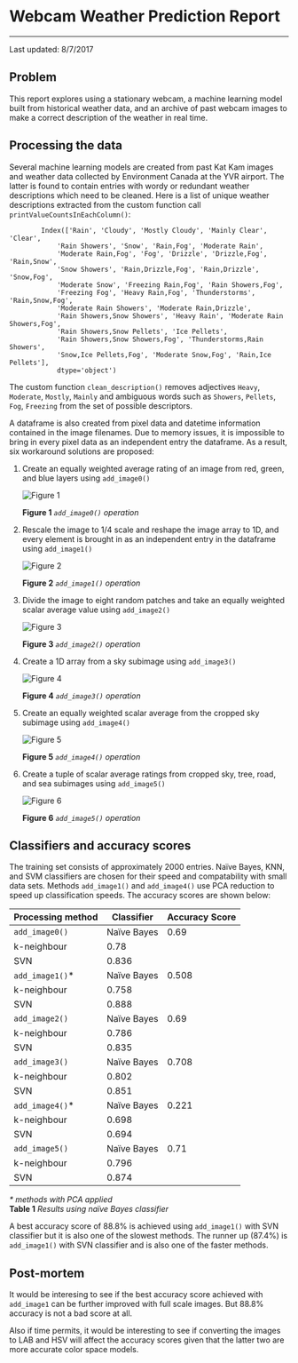 # Webcam Weather Prediction Report
---
 Last updated: 8/7/2017    



## Problem
This report explores using a stationary webcam, a machine learning model built 
from historical weather data, and an archive of past webcam images to make 
a correct description of the weather in real time.    


## Processing the data
Several machine learning models are created from past Kat Kam images and weather
data collected by Environment Canada at the YVR airport.  The latter is found to
contain entries with wordy or redundant weather descriptions which need
to be cleaned. Here is a list of unique weather descriptions extracted from the 
custom function call `printValueCountsInEachColumn()`:    
```
        Index(['Rain', 'Cloudy', 'Mostly Cloudy', 'Mainly Clear', 'Clear',
            'Rain Showers', 'Snow', 'Rain,Fog', 'Moderate Rain',
            'Moderate Rain,Fog', 'Fog', 'Drizzle', 'Drizzle,Fog', 'Rain,Snow',
            'Snow Showers', 'Rain,Drizzle,Fog', 'Rain,Drizzle', 'Snow,Fog',
            'Moderate Snow', 'Freezing Rain,Fog', 'Rain Showers,Fog',
            'Freezing Fog', 'Heavy Rain,Fog', 'Thunderstorms', 'Rain,Snow,Fog',
            'Moderate Rain Showers', 'Moderate Rain,Drizzle',
            'Rain Showers,Snow Showers', 'Heavy Rain', 'Moderate Rain Showers,Fog',
            'Rain Showers,Snow Pellets', 'Ice Pellets',
            'Rain Showers,Snow Showers,Fog', 'Thunderstorms,Rain Showers',
            'Snow,Ice Pellets,Fog', 'Moderate Snow,Fog', 'Rain,Ice Pellets'],
            dtype='object')
```
The custom function `clean_description()` removes adjectives `Heavy`, `Moderate`, 
`Mostly`, `Mainly` and ambiguous words such as `Showers`, `Pellets`, `Fog`, 
`Freezing` from the set of possible descriptors.

A dataframe is also created from pixel data and datetime information contained 
in the image filenames.  Due to memory issues, it is impossible to bring in every
pixel data as an independent entry the dataframe.  As a result, six workaround 
solutions are proposed:    

1. Create an equally weighted average rating of an image from 
red, green, and blue layers using `add_image0()`

    ![Figure 1](https://csil-git1.cs.surrey.sfu.ca/byronc/webcam-weather-prediction/blob/master/fig1.png)
 
    **Figure 1** *`add_image0()` operation*    

2. Rescale the image to 1/4 scale and reshape the image array
to 1D, and every element is brought in as an independent entry in the dataframe
using `add_image1()` 

    ![Figure 2](https://csil-git1.cs.surrey.sfu.ca/byronc/webcam-weather-prediction/blob/master/fig2.png)

    **Figure 2** *`add_image1()` operation*    

3. Divide the image to eight random patches and take an
equally weighted scalar average value using `add_image2()` 

    ![Figure 3](https://csil-git1.cs.surrey.sfu.ca/byronc/webcam-weather-prediction/blob/master/fig3.png)

    **Figure 3** *`add_image2()` operation*    

4. Create a 1D array from a sky subimage using `add_image3()`

    ![Figure 4](https://csil-git1.cs.surrey.sfu.ca/byronc/webcam-weather-prediction/blob/master/fig4.png)

    **Figure 4** *`add_image3()` operation*    

5. Create an equally weighted scalar average from the cropped sky subimage 
using `add_image4()`

    ![Figure 5](https://csil-git1.cs.surrey.sfu.ca/byronc/webcam-weather-prediction/blob/master/fig5.png)

    **Figure 5** *`add_image4()` operation*    

6. Create a tuple of scalar average ratings from cropped sky, tree, 
road, and sea subimages using `add_image5()` 

    ![Figure 6](https://csil-git1.cs.surrey.sfu.ca/byronc/webcam-weather-prediction/blob/master/fig6.png)

    **Figure 6** *`add_image5()` operation*    


## Classifiers and accuracy scores
The training set consists of approximately 2000 entries.  Naïve Bayes, KNN, and 
SVM classifiers are chosen for their speed and compatability with small data 
sets.  Methods `add_image1()` and `add_image4()` use PCA reduction to speed up
classification speeds.  The accuracy scores are shown below:


Processing method | Classifier | Accuracy Score
----------------- | ---------- | --------------
`add_image0()` | Naïve Bayes | 0.69
  | k-neighbour | 0.78 
  | SVN | 0.836 
`add_image1()`\* | Naïve Bayes | 0.508
  | k-neighbour | 0.758 
  | SVN | 0.888
`add_image2()` | Naïve Bayes | 0.69
  | k-neighbour | 0.786 
  | SVN | 0.835
`add_image3()` | Naïve Bayes | 0.708
  | k-neighbour | 0.802 
  | SVN | 0.851
`add_image4()`\* | Naïve Bayes | 0.221
  | k-neighbour | 0.698
  | SVN | 0.694
`add_image5()` | Naïve Bayes | 0.71
  | k-neighbour | 0.796
  | SVN | 0.874

*\* methods with PCA applied*    
 **Table 1** *Results using naïve Bayes classifier*   


A best accuracy score of 88.8% is achieved using `add_image1()` with SVN 
classifier but it is also one of the slowest methods.  The runner up (87.4%) is
`add_image1()` with SVN classifier and is also one of the faster methods.

## Post-mortem
It would be interesing to see if the best accuracy score achieved with `add_image1`
can be further improved with full scale images.  But 88.8% accuracy is not a bad
score at all.

Also if time permits, it would be interesting to see if converting the images
to LAB and HSV will affect the accuracy scores given that the latter two are
more accurate color space models. 
